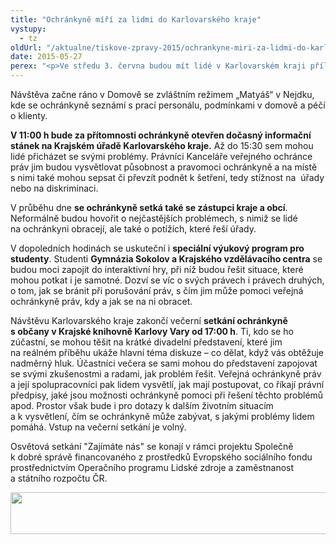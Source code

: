 ```yaml
---
title: "Ochránkyně míří za lidmi do Karlovarského kraje"
vystupy:
  - tz
oldUrl: "/aktualne/tiskove-zpravy-2015/ochrankyne-miri-za-lidmi-do-karlovarskeho-kraje-1"
date: 2015-05-27
perex: "<p>Ve středu 3. června budou mít lidé v Karlovarském kraji příležitost setkat se s veřejnou ochránkyní práv Annou Šabatovou. Lidé toho mohou využít k získání informací o tom, jak řešit některé životní situace, mohou přímo podat podnět k šetření, dozví se, s čím vším jim může ombudsman pomoci.</p>"
---
```


<!-- imported from the old website -->

<p>Návštěva začne ráno v Domově se zvláštním režimem „Matyáš“ v Nejdku, kde se ochránkyně seznámí s prací personálu, podmínkami v domově a péčí o klienty.</p><p><strong>V 11:00 h bude za přítomnosti ochránkyně otevřen dočasný informační stánek na Krajském úřadě Karlovarského kraje.</strong> Až do 15:30 sem mohou lidé přicházet se svými problémy. Právníci Kanceláře veřejného ochránce práv jim budou vysvětlovat působnost a pravomoci ochránkyně a na místě s nimi také mohou sepsat či převzít podnět k šetření, tedy stížnost na  úřady nebo na diskriminaci.</p><p>V průběhu dne <strong>se ochránkyně setká také se zástupci kraje a obcí</strong>. Neformálně budou hovořit o nejčastějších problémech, s nimiž se lidé na ochránkyni obracejí, ale také o potížích, které řeší úřady.</p><p>V dopoledních hodinách se uskuteční i <strong>speciální výukový program pro studenty</strong>. Studenti <strong>Gymnázia Sokolov a Krajského vzdělávacího centra</strong> se budou moci zapojit do interaktivní hry, při níž budou řešit situace, které mohou potkat i je samotné. Dozví se víc o svých právech i právech druhých, o tom, jak se bránit při porušování práv, s čím jim může pomoci veřejná ochránkyně práv, kdy a jak se na ni obracet.</p><p>Návštěvu Karlovarského kraje zakončí večerní <strong>setkání ochránkyně s občany v Krajské knihovně Karlovy Vary od 17:00 h</strong>. Ti, kdo se ho zúčastní, se mohou těšit na krátké divadelní představení, které jim na reálném příběhu ukáže hlavní téma diskuze – co dělat, když vás obtěžuje nadměrný hluk. Účastníci večera se sami mohou do představení zapojovat se svými zkušenostmi a radami, jak problém řešit. Veřejná ochránkyně práv a její spolupracovníci pak lidem vysvětlí, jak mají postupovat, co říkají právní předpisy, jaké jsou možnosti ochránkyně pomoci při řešení těchto problémů apod. Prostor však bude i pro dotazy k dalším životním situacím a k vysvětlení, čím se ochránkyně může zabývat, s jakými problémy lidem pomáhá. Vstup na večerní setkání je volný.</p><p></p><p>Osvětová setkání &quot;Zajímáte nás&quot; se konají v rámci projektu Společně k dobré správě financovaného z prostředků Evropského sociálního fondu prostřednictvím Operačního programu Lidské zdroje a zaměstnanost a státního rozpočtu ČR.</p><p><img src="https://www.ochrance.cz/uploads/RTEmagicC_esf_eu_04.jpg.jpg" height="67" width="622" alt="" /></p>
